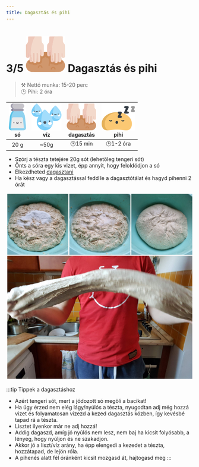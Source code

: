 ```yaml
---
title: Dagasztás és pihi
---
```


# 3/5 ![a](/img/icons/knead_48px.svg) Dagasztás és pihi
>⚒️ Nettó munka: 15-20 perc  
>🕑 Pihi: 2 óra

|![so](/img/icons/so_36px.svg "só")<br/>só|![viz](/img/icons/viz_36px.svg "egy kis víz") <br/>víz|![knead](/img/icons/knead_36px.svg "dagasztás")<br/>dagasztás|![knead](/img/icons/dough_sleeps_36px.svg "pihi a dagasztótálban")<br/>pihi|
|:---:|:---:|:---:|:---:|
|20 g|~50g|🕒15 min|🕑1-2 óra|

- Szórj a tészta tetejére 20g sót (lehetőleg tengeri sót)
- Önts a sóra egy kis vizet, épp annyit, hogy feloldódjon a só
- Elkezdheted [dagasztani](https://www.instagram.com/p/BvQcmf6FzwN/)
- Ha kész vagy a dagasztással fedd le a dagasztótálat és hagyd pihenni 2 órát

![knead](/img/photos/knead.jpg "só + víz + dagasztás")

:::tip Tippek a  dagasztáshoz
- Azért tengeri sót, mert a jódozott só megöli a bacikat!
- Ha úgy érzed nem elég lágy/nyúlós a tészta, nyugodtan adj még hozzá vizet és folyamatosan vizezd a kezed dagasztás közben, így kevésbé tapad rá a tészta.
- Lisztet ilyenkor már ne adj hozzá!
- Addig dagaszd, amíg jó nyúlós nem lesz, nem baj ha kicsit folyósabb, a lényeg, hogy nyúljon és ne szakadjon.
- Akkor jó a liszt/víz arány, ha épp elengedi a kezedet a tészta, hozzátapad, de lejön róla.
- A pihenés alatt fél óránként kicsit mozgasd át, hajtogasd meg
:::
